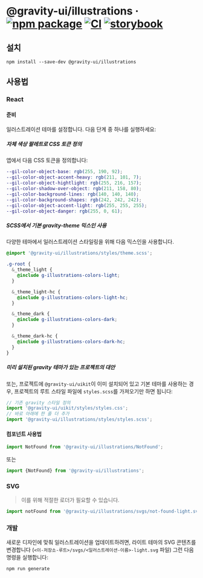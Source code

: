 # @gravity-ui/illustrations &middot; [![npm package](https://img.shields.io/npm/v/@gravity-ui/illustrations)](https://www.npmjs.com/package/@gravity-ui/illustrations) [![CI](https://img.shields.io/github/actions/workflow/status/gravity-ui/illustrations/.github/workflows/ci.yml?label=CI&logo=github)](https://github.com/gravity-ui/illustrations/actions/workflows/ci.yml?query=branch:main) [![storybook](https://img.shields.io/badge/Storybook-deployed-ff4685)](https://preview.gravity-ui.com/illustrations/)

## 설치

```shell
npm install --save-dev @gravity-ui/illustrations
```

## 사용법

### React

#### 준비

일러스트레이션 테마를 설정합니다. 다음 단계 중 하나를 실행하세요:

##### 자체 색상 팔레트로 CSS 토큰 정의

앱에서 다음 CSS 토큰을 정의합니다:

```scss
--gil-color-object-base: rgb(255, 190, 92);
--gil-color-object-accent-heavy: rgb(211, 101, 7);
--gil-color-object-hightlight: rgb(255, 216, 157);
--gil-color-shadow-over-object: rgb(211, 158, 80);
--gil-color-background-lines: rgb(140, 140, 140);
--gil-color-background-shapes: rgb(242, 242, 242);
--gil-color-object-accent-light: rgb(255, 255, 255);
--gil-color-object-danger: rgb(255, 0, 61);
```

##### SCSS에서 기본 gravity-theme 믹스인 사용

다양한 테마에서 일러스트레이션 스타일링을 위해 다음 믹스인을 사용합니다.

```scss
@import '@gravity-ui/illustrations/styles/theme.scss';

.g-root {
  &_theme_light {
    @include g-illustrations-colors-light;
  }

  &_theme_light-hc {
    @include g-illustrations-colors-light-hc;
  }

  &_theme_dark {
    @include g-illustrations-colors-dark;
  }

  &_theme_dark-hc {
    @include g-illustrations-colors-dark-hc;
  }
}
```

##### 미리 설치된 gravity 테마가 있는 프로젝트의 대안

또는, 프로젝트에 `@gravity-ui/uikit`이 이미 설치되어 있고 기본 테마를 사용하는 경우, 프로젝트의 루트 스타일 파일에 `styles.scss`를 가져오기만 하면 됩니다:

```js
// 기존 gravity 스타일 정의
import '@gravity-ui/uikit/styles/styles.css';
// 바로 아래에 한 줄 더 추가
import '@gravity-ui/illustrations/styles/styles.scss';
```

#### 컴포넌트 사용법

```js
import NotFound from '@gravity-ui/illustrations/NotFound';
```

또는

```js
import {NotFound} from '@gravity-ui/illustrations';
```

### SVG

> 이를 위해 적절한 로더가 필요할 수 있습니다.

```js
import notFound from '@gravity-ui/illustrations/svgs/not-found-light.svg';
```

### 개발

새로운 디자인에 맞춰 일러스트레이션을 업데이트하려면, 라이트 테마의 SVG 콘텐츠를 변경합니다 (`<이-저장소-루트>/svgs/<일러스트레이션-이름>-light.svg` 파일) 그런 다음 명령을 실행합니다:

```shell
npm run generate
```
